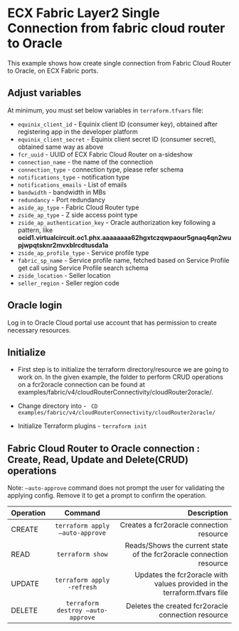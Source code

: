 # ECX Fabric Layer2 Single Connection from fabric cloud router to Oracle

This example shows how create single connection from Fabric Cloud Router to Oracle, on ECX Fabric ports.

## Adjust variables
At minimum, you must set below variables in `terraform.tfvars` file:

- `equinix_client_id` - Equinix client ID (consumer key), obtained after registering app in the developer platform
- `equinix_client_secret` - Equinix client secret ID (consumer secret), obtained same way as above
- `fcr_uuid` - UUID of ECX Fabric Cloud Router on a-sideshow
- `connection_name` - the name of the connection
- `connection_type` - connection type, please refer schema
- `notifications_type` - notification type
- `notifications_emails` - List of emails
- `bandwidth` - bandwidth in MBs
- `redundancy` - Port redundancy
- `aside_ap_type` - Fabric Cloud Router type
- `zside_ap_type` - Z side access point type
- `zside_ap_authentication_key` - Oracle authorization key following a pattern, like **ocid1.virtualcircuit.oc1.phx.aaaaaaaa62hgxtczqwpaour5gnaq4qn2wupjwpqtsknr2mvxblrcdtusda1a**
- `zside_ap_profile_type` - Service profile type
- `fabric_sp_name` - Service profile name, fetched based on Service Profile get call using Service Profile search schema
- `zside_location` - Seller location
- `seller_region` - Seller region code

## Oracle login

Log in to Oracle Cloud portal use account that has permission to create necessary resources.

## Initialize
- First step is to initialize the terraform directory/resource we are going to work on.
  In the given example, the folder to perform CRUD operations on a fcr2oracle connection can be found at examples/fabric/v4/cloudRouterConnectivity/cloudRouter2oracle/.

- Change directory into - ` CD examples/fabric/v4/cloudRouterConnectivity/cloudRouter2oracle/`
- Initialize Terraform plugins - `terraform init`

## Fabric Cloud Router to Oracle connection : Create, Read, Update and Delete(CRUD) operations
Note: `–auto-approve` command does not prompt the user for validating the applying config. Remove it to get a prompt to confirm the operation.

| Operation |              Command              |                                                              Description |
|:----------|:---------------------------------:|-------------------------------------------------------------------------:|
| CREATE    |  `terraform apply –auto-approve`  |                                 Creates a fcr2oracle connection resource |
| READ      |         `terraform show`          |      Reads/Shows the current state of the fcr2oracle connection resource |
| UPDATE    |    `terraform apply -refresh`     | Updates the fcr2oracle with values provided in the terraform.tfvars file |
| DELETE    | `terraform destroy –auto-approve` |                       Deletes the created fcr2oracle connection resource |
